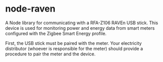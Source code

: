 node-raven
==========

A Node library for communicating with a RFA-Z106 RAVEn USB stick.  This device is used for monitoring power and energy data from smart meters configured with the Zigbee Smart Energy profile.

First, the USB stick must be paired with the meter.  Your electricity distributor (whoever is responsible for the meter) should provide a procedure to pair the meter and the device.

